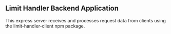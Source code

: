 

## Limit Handler Backend Application

This express server receives and processes request data from clients using the limit-handler-client npm package.


